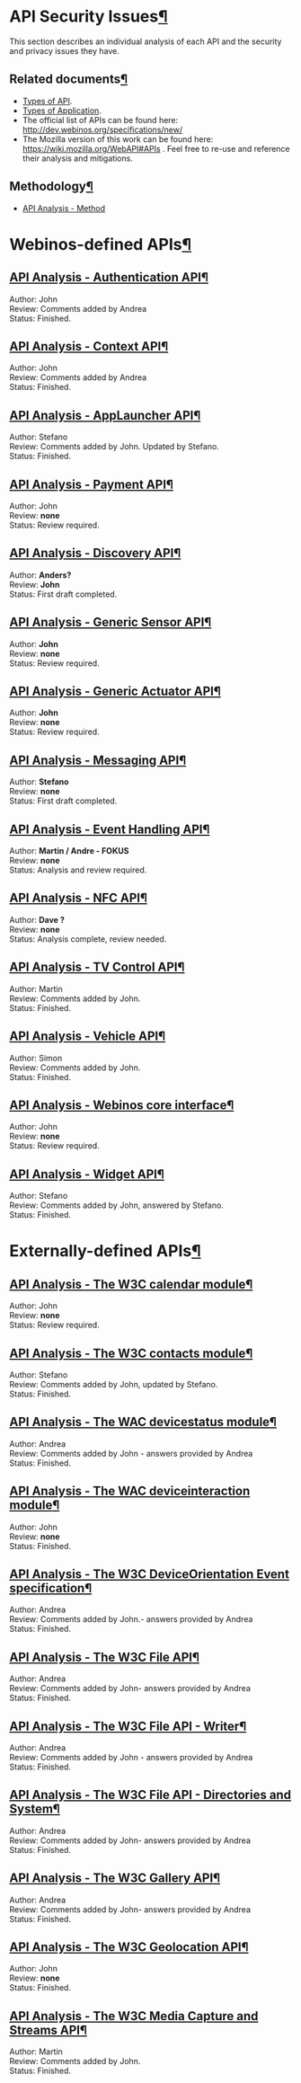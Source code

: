 API Security Issues[¶](#API-Security-Issues)
============================================

This section describes an individual analysis of each API and the
security and privacy issues they have.

Related documents[¶](#Related-documents)
----------------------------------------

-   [Types of API](Types%20of%20API.html).
-   [Types of Application](.html).
-   The official list of APIs can be found here:
    <http://dev.webinos.org/specifications/new/>
-   The Mozilla version of this work can be found here:
    <https://wiki.mozilla.org/WebAPI#APIs> . Feel free to re-use and
    reference their analysis and mitigations.

Methodology[¶](#Methodology)
----------------------------

-   [API Analysis - Method](.html)

Webinos-defined APIs[¶](#Webinos-defined-APIs)
==============================================

[API Analysis - Authentication API](.html)[¶](#API-Analysis-Authentication-API)
-------------------------------------------------------------------------------

Author: John\
Review: Comments added by Andrea\
Status: Finished.

[API Analysis - Context API](.html)[¶](#API-Analysis-Context-API)
-----------------------------------------------------------------

Author: John\
Review: Comments added by Andrea\
Status: Finished.

[API Analysis - AppLauncher API](.html)[¶](#API-Analysis-AppLauncher-API)
-------------------------------------------------------------------------

Author: Stefano\
Review: Comments added by John. Updated by Stefano.\
Status: Finished.

[API Analysis - Payment API](.html)[¶](#API-Analysis-Payment-API)
-----------------------------------------------------------------

Author: John\
Review: **none**\
Status: Review required.

[API Analysis - Discovery API](.html)[¶](#API-Analysis-Discovery-API)
---------------------------------------------------------------------

Author: **Anders?**\
Review: **John**\
Status: First draft completed.

[API Analysis - Generic Sensor API](.html)[¶](#API-Analysis-Generic-Sensor-API)
-------------------------------------------------------------------------------

Author: **John**\
Review: **none**\
Status: Review required.

[API Analysis - Generic Actuator API](.html)[¶](#API-Analysis-Generic-Actuator-API)
-----------------------------------------------------------------------------------

Author: **John**\
Review: **none**\
Status: Review required.

[API Analysis - Messaging API](.html)[¶](#API-Analysis-Messaging-API)
---------------------------------------------------------------------

Author: **Stefano**\
Review: **none**\
Status: First draft completed.

[API Analysis - Event Handling API](.html)[¶](#API-Analysis-Event-Handling-API)
-------------------------------------------------------------------------------

Author: **Martin / Andre - FOKUS**\
Review: **none**\
Status: Analysis and review required.

[API Analysis - NFC API](.html)[¶](#API-Analysis-NFC-API)
---------------------------------------------------------

Author: **Dave ?**\
Review: **none**\
Status: Analysis complete, review needed.

[API Analysis - TV Control API](.html)[¶](#API-Analysis-TV-Control-API)
-----------------------------------------------------------------------

Author: Martin\
Review: Comments added by John.\
Status: Finished.

[API Analysis - Vehicle API](.html)[¶](#API-Analysis-Vehicle-API)
-----------------------------------------------------------------

Author: Simon\
Review: Comments added by John.\
Status: Finished.

[API Analysis - Webinos core interface](.html)[¶](#API-Analysis-Webinos-core-interface)
---------------------------------------------------------------------------------------

Author: John\
Review: **none**\
Status: Review required.

[API Analysis - Widget API](.html)[¶](#API-Analysis-Widget-API)
---------------------------------------------------------------

Author: Stefano\
Review: Comments added by John, answered by Stefano.\
Status: Finished.

Externally-defined APIs[¶](#Externally-defined-APIs)
====================================================

[API Analysis - The W3C calendar module](.html)[¶](#API-Analysis-The-W3C-calendar-module)
-----------------------------------------------------------------------------------------

Author: John\
Review: **none**\
Status: Review required.

[API Analysis - The W3C contacts module](.html)[¶](#API-Analysis-The-W3C-contacts-module)
-----------------------------------------------------------------------------------------

Author: Stefano\
Review: Comments added by John, updated by Stefano.\
Status: Finished.

[API Analysis - The WAC devicestatus module](.html)[¶](#API-Analysis-The-WAC-devicestatus-module)
-------------------------------------------------------------------------------------------------

Author: Andrea\
Review: Comments added by John - answers provided by Andrea\
Status: Finished.

[API Analysis - The WAC deviceinteraction module](.html)[¶](#API-Analysis-The-WAC-deviceinteraction-module)
-----------------------------------------------------------------------------------------------------------

Author: John\
Review: **none**\
Status: Finished.

[API Analysis - The W3C DeviceOrientation Event specification](.html)[¶](#API-Analysis-The-W3C-DeviceOrientation-Event-specification)
-------------------------------------------------------------------------------------------------------------------------------------

Author: Andrea\
Review: Comments added by John.- answers provided by Andrea\
Status: Finished.

[API Analysis - The W3C File API](.html)[¶](#API-Analysis-The-W3C-File-API)
---------------------------------------------------------------------------

Author: Andrea\
Review: Comments added by John- answers provided by Andrea\
Status: Finished.

[API Analysis - The W3C File API - Writer](.html)[¶](#API-Analysis-The-W3C-File-API-Writer)
-------------------------------------------------------------------------------------------

Author: Andrea\
Review: Comments added by John - answers provided by Andrea\
Status: Finished.

[API Analysis - The W3C File API - Directories and System](.html)[¶](#API-Analysis-The-W3C-File-API-Directories-and-System)
---------------------------------------------------------------------------------------------------------------------------

Author: Andrea\
Review: Comments added by John- answers provided by Andrea\
Status: Finished.

[API Analysis - The W3C Gallery API](.html)[¶](#API-Analysis-The-W3C-Gallery-API)
---------------------------------------------------------------------------------

Author: Andrea\
Review: Comments added by John- answers provided by Andrea\
Status: Finished.

[API Analysis - The W3C Geolocation API](.html)[¶](#API-Analysis-The-W3C-Geolocation-API)
-----------------------------------------------------------------------------------------

Author: John\
Review: **none**\
Status: Finished.

[API Analysis - The W3C Media Capture and Streams API](.html)[¶](#API-Analysis-The-W3C-Media-Capture-and-Streams-API)
---------------------------------------------------------------------------------------------------------------------

Author: Martin\
Review: Comments added by John.\
Status: Finished.

